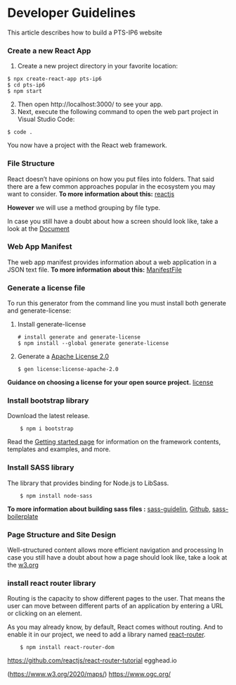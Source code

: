 # Developer Guidelines
This article describes how to build a PTS-IP6 website

### Create a new React App
1. Create a new project directory in your favorite location:
````shell
$ npx create-react-app pts-ip6
$ cd pts-ip6
$ npm start
````
2. Then open http://localhost:3000/ to see your app.
3. Next, execute the following command to open the web part project in Visual Studio Code:
````shell
$ code .
````
You now have a project with the React web framework.
### File Structure
React doesn’t have opinions on how you put files into folders. That said there are a few common approaches popular in the ecosystem you may want to consider.
**To more information about this:** [reactjs](https://reactjs.org/docs/faq-structure.html)

**However** we will use a method grouping by file type.

In case you still have a doubt about how a screen should look like, take a look at the [Document](./References/FileStructure.md) 

### Web App Manifest
The web app manifest provides information about a web application in a JSON text file.
**To more information about this:** [ManifestFile](./References/ManifestFile.md)

### Generate a license file
To run this generator from the command line you must install both generate and generate-license:

1. Install generate-license
    ````shell
    # install generate and generate-license 
    $ npm install --global generate generate-license
    ````
2. Generate a [Apache License 2.0](https://choosealicense.com/licenses/apache-2.0)

    ````shell
    $ gen license:license-apache-2.0
    ````
**Guidance on choosing a license for your open source project.** [license](./References/LicenseFile.md)

### Install bootstrap library
Download the latest release.
````shell
    $ npm i bootstrap
````
Read the [Getting started page](https://getbootstrap.com/docs/4.0/getting-started/theming) for information on the framework contents, templates and examples, and more.

### Install SASS library 
The library that provides binding for Node.js to LibSass.
````shell
    $ npm install node-sass
````
**To more information about building sass files :** [sass-guidelin](https://sass-guidelin.es/#architecture),  [Github](https://gist.github.com/AdamMarsden/7b85e8d5bdb5bef969a0), [sass-boilerplate](https://github.com/HugoGiraudel/sass-boilerplate/tree/master/stylesheets)

### Page Structure and Site Design
Well-structured content allows more efficient navigation and processing
In case you still have a doubt about how a page should look like, take a look at the [w3.org](https://www.w3.org/WAI/tutorials/page-structure)

### install react router library
Routing is the capacity to show different pages to the user. That means the user can move between different parts of an application by entering a URL or clicking on an element.

As you may already know, by default, React comes without routing. And to enable it in our project, we need to add a library named [react-router](https://reacttraining.com/react-router/web/guides/quick-start).

````shell
    $ npm install react-router-dom
````
https://github.com/reactjs/react-router-tutorial
egghead.io





(https://www.w3.org/2020/maps/)
https://www.ogc.org/